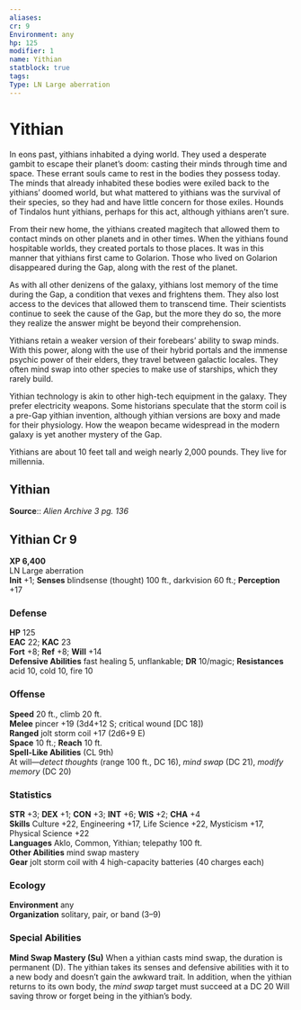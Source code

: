 ```yaml
---
aliases: 
cr: 9
Environment: any
hp: 125
modifier: 1
name: Yithian
statblock: true
tags: 
Type: LN Large aberration  
---
```


# Yithian

In eons past, yithians inhabited a dying world. They used a desperate gambit to escape their planet’s doom: casting their minds through time and space. These errant souls came to rest in the bodies they possess today. The minds that already inhabited these bodies were exiled back to the yithians’ doomed world, but what mattered to yithians was the survival of their species, so they had and have little concern for those exiles. Hounds of Tindalos hunt yithians, perhaps for this act, although yithians aren’t sure.

From their new home, the yithians created magitech that allowed them to contact minds on other planets and in other times. When the yithians found hospitable worlds, they created portals to those places. It was in this manner that yithians first came to Golarion. Those who lived on Golarion disappeared during the Gap, along with the rest of the planet.

As with all other denizens of the galaxy, yithians lost memory of the time during the Gap, a condition that vexes and frightens them. They also lost access to the devices that allowed them to transcend time. Their scientists continue to seek the cause of the Gap, but the more they do so, the more they realize the answer might be beyond their comprehension.

Yithians retain a weaker version of their forebears’ ability to swap minds. With this power, along with the use of their hybrid portals and the immense psychic power of their elders, they travel between galactic locales. They often mind swap into other species to make use of starships, which they rarely build.

Yithian technology is akin to other high-tech equipment in the galaxy. They prefer electricity weapons. Some historians speculate that the storm coil is a pre-Gap yithian invention, although yithian versions are boxy and made for their physiology. How the weapon became widespread in the modern galaxy is yet another mystery of the Gap.

Yithians are about 10 feet tall and weigh nearly 2,000 pounds. They live for millennia.

## Yithian

**Source**:: _Alien Archive 3 pg. 136_

## Yithian Cr 9

**XP 6,400**  
LN Large aberration  
**Init** +1; **Senses** blindsense (thought) 100 ft., darkvision 60 ft.; **Perception** +17  

### Defense

**HP** 125  
**EAC** 22; **KAC** 23  
**Fort** +8; **Ref** +8; **Will** +14  
**Defensive Abilities** fast healing 5, unflankable; **DR** 10/magic; **Resistances** acid 10, cold 10, fire 10  

### Offense

**Speed** 20 ft., climb 20 ft.  
**Melee** pincer +19 (3d4+12 S; critical wound \[DC 18\])  
**Ranged** jolt storm coil +17 (2d6+9 E)  
**Space** 10 ft.; **Reach** 10 ft.  
**Spell-Like Abilities** (CL 9th)  
At will—_detect thoughts_ (range 100 ft., DC 16), _mind swap_ (DC 21), _modify memory_ (DC 20)

### Statistics

**STR** +3; **DEX** +1; **CON** +3; **INT** +6; **WIS** +2; **CHA** +4  
**Skills** Culture +22, Engineering +17, Life Science +22, Mysticism +17, Physical Science +22  
**Languages** Aklo, Common, Yithian; telepathy 100 ft.  
**Other Abilities** mind swap mastery  
**Gear** jolt storm coil with 4 high-capacity batteries (40 charges each)

### Ecology

**Environment** any  
**Organization** solitary, pair, or band (3–9)

### Special Abilities

**Mind Swap Mastery (Su)** When a yithian casts mind swap, the duration is permanent (D). The yithian takes its senses and defensive abilities with it to a new body and doesn’t gain the awkward trait. In addition, when the yithian returns to its own body, the _mind swap_ target must succeed at a DC 20 Will saving throw or forget being in the yithian’s body.
